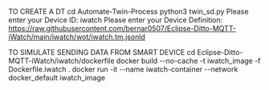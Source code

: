 TO CREATE A DT 
cd Automate-Twin-Process 
python3 twin_sd.py 
Please enter your Device ID: iwatch 
Please enter your Device Definition: https://raw.githubusercontent.com/bernar0507/Eclipse-Ditto-MQTT-iWatch/main/iwatch/wot/iwatch.tm.jsonld 

TO SIMULATE SENDING DATA FROM SMART DEVICE 
cd Eclipse-Ditto-MQTT-iWatch/iwatch/dockerfile 
docker build --no-cache  -t iwatch_image -f Dockerfile.iwatch . 
docker run -it --name iwatch-container --network docker_default iwatch_image